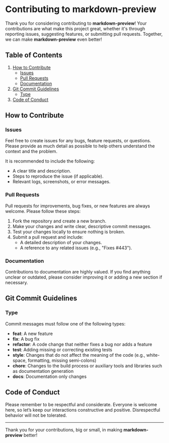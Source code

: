 # Contributing to markdown-preview

Thank you for considering contributing to **markdown-preview**! Your contributions are what make this project great, whether it's through reporting issues, suggesting features, or submitting pull requests. Together, we can make **markdown-preview** even better!

## Table of Contents

1. [How to Contribute](#how-to-contribute)
   - [Issues](#issues)
   - [Pull Requests](#pull-requests)
   - [Documentation](#documentation)
2. [Git Commit Guidelines](#git-commit-guidelines)
   - [Type](#type)
3. [Code of Conduct](#code-of-conduct)

## How to Contribute

### Issues

Feel free to create issues for any bugs, feature requests, or questions. Please provide as much detail as possible to help others understand the context and the problem.

It is recommended to include the following:

- A clear title and description.
- Steps to reproduce the issue (if applicable).
- Relevant logs, screenshots, or error messages.

### Pull Requests

Pull requests for improvements, bug fixes, or new features are always welcome. Please follow these steps:

1. Fork the repository and create a new branch.
2. Make your changes and write clear, descriptive commit messages.
3. Test your changes locally to ensure nothing is broken.
4. Submit a pull request and include:
   - A detailed description of your changes.
   - A reference to any related issues (e.g., "Fixes #443").

### Documentation

Contributions to documentation are highly valued. If you find anything unclear or outdated, please consider improving it or adding a new section if necessary.

## Git Commit Guidelines

### Type

Commit messages must follow one of the following types:

- **feat**: A new feature
- **fix**: A bug fix
- **refactor**: A code change that neither fixes a bug nor adds a feature
- **test**: Adding missing or correcting existing tests
- **style**: Changes that do not affect the meaning of the code (e.g., white-space, formatting, missing semi-colons)
- **chore**: Changes to the build process or auxiliary tools and libraries such as documentation generation
- **docs**: Documentation only changes

## Code of Conduct

Please remember to be respectful and considerate.
Everyone is welcome here, so let’s keep our interactions constructive and positive.
Disrespectful behavior will not be tolerated.

---

Thank you for your contributions, big or small, in making **markdown-preview** better!
